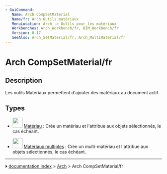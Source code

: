 ```yaml
---
- GuiCommand:
   Name: Arch CompSetMaterial
   Name/fr: Arch Outils matériaux
   MenuLocation: Arch -> Outils pour les matériaux
   Workbenches: Arch_Workbench/fr, BIM_Workbench/fr
   Version: 0.17
   SeeAlso: Arch_SetMaterial/fr, Arch_MultiMaterial/fr
---
```


# Arch CompSetMaterial/fr

## Description

Les outils Matériaux permettent d\'ajouter des matériaux au document actif.

## Types

-   <img alt="" src=images/Arch_SetMaterial.svg  style="width:32px;"> [Matériau](Arch_SetMaterial/fr.md) : Crée un matériau et l\'attribue aux objets sélectionnés, le cas échéant.

-   <img alt="" src=images/Arch_MultiMaterial.svg  style="width:32px;"> [Matériaux multiples](Arch_MultiMaterial/fr.md) : Crée un multi-matériau et l\'attribue aux objets sélectionnés, le cas échéant.



---
⏵ [documentation index](../README.md) > [Arch](Arch_Workbench.md) > Arch CompSetMaterial/fr
